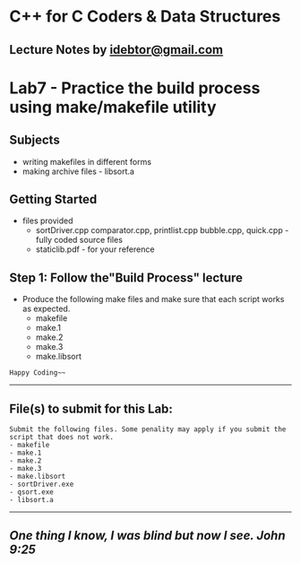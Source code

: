 # C++ for C Coders & Data Structures
Lecture Notes by idebtor@gmail.com
-------------------
# Lab7 - Practice the build process using make/makefile utility

## Subjects
  - writing makefiles in different forms 
  - making archive files - libsort.a 

## Getting Started
  - files provided
    - sortDriver.cpp comparator.cpp, printlist.cpp bubble.cpp, quick.cpp - fully coded source files
    - staticlib.pdf - for your reference

## Step 1: Follow the"Build Process" lecture 
  - Produce the following make files and make sure that each script works as expected.
    - makefile
    - make.1
    - make.2
    - make.3
    - make.libsort

  ```
  Happy Coding~~
  ```
----------------------------
## File(s) to submit for this Lab:
    Submit the following files. Some penality may apply if you submit the script that does not work. 
    - makefile
    - make.1
    - make.2
    - make.3
    - make.libsort
    - sortDriver.exe
    - qsort.exe
    - libsort.a
----------------------------
_One thing I know, I was blind but now I see. John 9:25_
----------------------------
